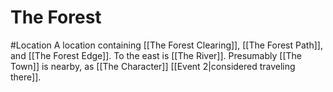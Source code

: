 # The Forest
#Location 
A location containing [[The Forest Clearing]], [[The Forest Path]], and [[The Forest Edge]]. To the east is [[The River]]. Presumably [[The Town]] is nearby, as [[The Character]] [[Event 2|considered traveling there]].